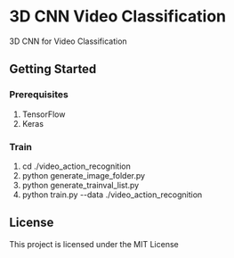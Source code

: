 # 3D CNN Video Classification
3D CNN for Video Classification

## Getting Started
### Prerequisites
1. TensorFlow
2. Keras

### Train
1. cd ./video_action_recognition
2. python generate_image_folder.py
3. python generate_trainval_list.py
4. python train.py --data ./video_action_recognition

## License
This project is licensed under the MIT License 

